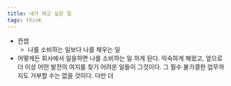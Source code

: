 ```yaml
---
title: 내가 하고 싶은 일
tags: think
---
```




- 컨셉
  - 나를 소비하는 일보다 나를 채우는 일
- 어떻게든 회사에서 일을하면 나를 소비하는 일 하게 된다. 익숙하게 해왔고, 앞으로 더 이상 어떤 발전의 여지를 찾기 어려운 일들이 그것이다. 그 필수 불가결한 업무까지도 거부할 수는 없을 것이다. 다만 더 

